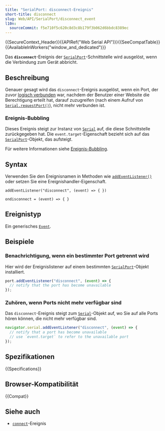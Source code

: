 ```yaml
---
title: "SerialPort: disconnect-Ereignis"
short-title: disconnect
slug: Web/API/SerialPort/disconnect_event
l10n:
  sourceCommit: f5e710f5c620c8d3c8b179f3b062d6bbdc8389ec
---
```


{{SecureContext_Header}}{{APIRef("Web Serial API")}}{{SeeCompatTable}}{{AvailableInWorkers("window_and_dedicated")}}

Das **`disconnect`**-Ereignis der [`SerialPort`](/de/docs/Web/API/SerialPort)-Schnittstelle wird ausgelöst, wenn die Verbindung zum Gerät abbricht.

## Beschreibung

Genauer gesagt wird das `disconnect`-Ereignis ausgelöst, wenn ein Port, der zuvor [logisch verbunden](/de/docs/Web/API/SerialPort/connect_event#description) war, nachdem der Benutzer einer Website die Berechtigung erteilt hat, darauf zuzugreifen (nach einem Aufruf von [`Serial.requestPort()`](/de/docs/Web/API/Serial/requestPort)), nicht mehr verbunden ist.

### Ereignis-Bubbling

Dieses Ereignis steigt zur Instanz von [`Serial`](/de/docs/Web/API/Serial) auf, die diese Schnittstelle zurückgegeben hat. Die `event.target`-Eigenschaft bezieht sich auf das [`SerialPort`](/de/docs/Web/API/SerialPort)-Objekt, das aufsteigt.

Für weitere Informationen siehe [Ereignis-Bubbling](/de/docs/Learn_web_development/Core/Scripting/Event_bubbling).

## Syntax

Verwenden Sie den Ereignisnamen in Methoden wie [`addEventListener()`](/de/docs/Web/API/EventTarget/addEventListener) oder setzen Sie eine Ereignishandler-Eigenschaft.

```js-nolint
addEventListener("disconnect", (event) => { })

ondisconnect = (event) => { }
```

## Ereignistyp

Ein generisches [`Event`](/de/docs/Web/API/Event).

## Beispiele

### Benachrichtigung, wenn ein bestimmter Port getrennt wird

Hier wird der Ereignislistener auf einem bestimmten [`SerialPort`](/de/docs/Web/API/SerialPort)-Objekt installiert.

```js
port.addEventListener("disconnect", (event) => {
  // notify that the port has become unavailable
});
```

### Zuhören, wenn Ports nicht mehr verfügbar sind

Das `disconnect`-Ereignis steigt zum [`Serial`](/de/docs/Web/API/Serial)-Objekt auf, wo Sie auf alle Ports hören können, die nicht mehr verfügbar sind.

```js
navigator.serial.addEventListener("disconnect", (event) => {
  // notify that a port has become unavailable
  // use `event.target` to refer to the unavailable port
});
```

## Spezifikationen

{{Specifications}}

## Browser-Kompatibilität

{{Compat}}

## Siehe auch

- [`connect`](/de/docs/Web/API/SerialPort/connect_event)-Ereignis
